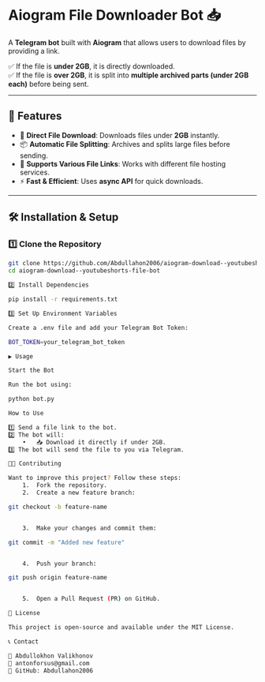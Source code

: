 # Aiogram File Downloader Bot 📥  

A **Telegram bot** built with **Aiogram** that allows users to download files by providing a link.  

✅ If the file is **under 2GB**, it is directly downloaded.  
✅ If the file is **over 2GB**, it is split into **multiple archived parts (under 2GB each)** before being sent.  

---

## 🚀 Features  
- 📩 **Direct File Download**: Downloads files under **2GB** instantly.  
- 📦 **Automatic File Splitting**: Archives and splits large files before sending.  
- 🔗 **Supports Various File Links**: Works with different file hosting services.  
- ⚡ **Fast & Efficient**: Uses **async API** for quick downloads.  

---

## 🛠️ Installation & Setup  

### **1️⃣ Clone the Repository**  
```bash
git clone https://github.com/Abdullahon2006/aiogram-download--youtubeshorts-file-bot.git
cd aiogram-download--youtubeshorts-file-bot

2️⃣ Install Dependencies

pip install -r requirements.txt

3️⃣ Set Up Environment Variables

Create a .env file and add your Telegram Bot Token:

BOT_TOKEN=your_telegram_bot_token

▶️ Usage

Start the Bot

Run the bot using:

python bot.py

How to Use

1️⃣ Send a file link to the bot.
2️⃣ The bot will:
	•	📥 Download it directly if under 2GB.
3️⃣ The bot will send the file to you via Telegram.

👨‍💻 Contributing

Want to improve this project? Follow these steps:
	1.	Fork the repository.
	2.	Create a new feature branch:

git checkout -b feature-name


	3.	Make your changes and commit them:

git commit -m "Added new feature"


	4.	Push your branch:

git push origin feature-name


	5.	Open a Pull Request (PR) on GitHub.

📝 License

This project is open-source and available under the MIT License.

📞 Contact

👤 Abdullokhon Valikhonov
📧 antonforsus@gmail.com
🔗 GitHub: Abdullahon2006
